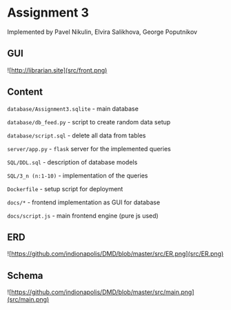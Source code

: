 # Assignment 3

Implemented by Pavel Nikulin, Elvira Salikhova, George Poputnikov

## GUI

![http://librarian.site](src/front.png)

## Content

```database/Assignment3.sqlite``` - main database 

```database/db_feed.py``` - script to create random data setup

```database/script.sql``` - delete all data from tables

```server/app.py``` - ```flask``` server for the implemented queries

```SQL/DDL.sql``` - description of database models

```SQL/3_n (n:1-10)``` - implementation of the queries

```Dockerfile``` - setup script for deployment

```docs/*``` - frontend implementation as GUI for database

```docs/script.js``` - main frontend engine (pure js used)


## ERD
![https://github.com/indionapolis/DMD/blob/master/src/ER.png](src/ER.png)
## Schema
![https://github.com/indionapolis/DMD/blob/master/src/main.png](src/main.png)
